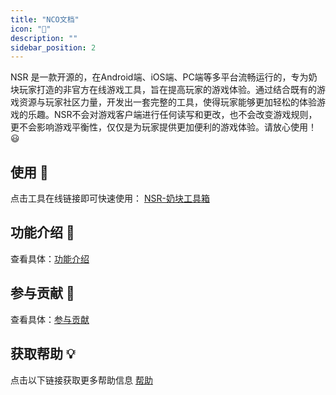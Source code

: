 ```yaml
---
title: "NCO文档"
icon: "📝"
description: ""
sidebar_position: 2
---
```

NSR 是一款开源的，在Android端、iOS端、PC端等多平台流畅运行的，专为奶块玩家打造的非官方在线游戏工具，旨在提高玩家的游戏体验。通过结合既有的游戏资源与玩家社区力量，开发出一套完整的工具，使得玩家能够更加轻松的体验游戏的乐趣。NSR不会对游戏客户端进行任何读写和更改，也不会改变游戏规则，更不会影响游戏平衡性，仅仅是为玩家提供更加便利的游戏体验。请放心使用！😃

## 使用 🚀

点击工具在线链接即可快速使用：
[NSR-奶块工具箱](/netcraft)

## 功能介绍 📝

查看具体：[功能介绍](/docs/feature)

## 参与贡献 👋

查看具体：[参与贡献](/docs/contribute)

## 获取帮助 💡

点击以下链接获取更多帮助信息
[帮助](/docs/help)
